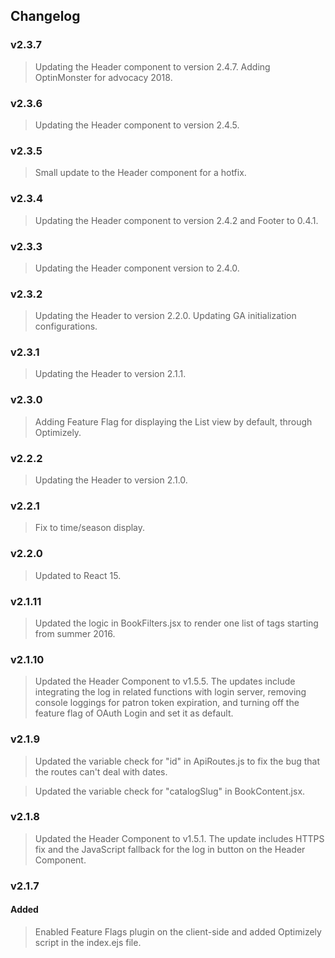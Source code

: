 ## Changelog

### v2.3.7
> Updating the Header component to version 2.4.7.
> Adding OptinMonster for advocacy 2018.

### v2.3.6
> Updating the Header component to version 2.4.5.

### v2.3.5
> Small update to the Header component for a hotfix.

### v2.3.4
> Updating the Header component to version 2.4.2 and Footer to 0.4.1.

### v2.3.3
> Updating the Header component version to 2.4.0.

### v2.3.2
> Updating the Header to version 2.2.0.
> Updating GA initialization configurations.

### v2.3.1
> Updating the Header to version 2.1.1.

### v2.3.0
> Adding Feature Flag for displaying the List view by default, through Optimizely.

### v2.2.2
> Updating the Header to version 2.1.0.

### v2.2.1
> Fix to time/season display.

### v2.2.0
> Updated to React 15.

### v2.1.11
> Updated the logic in BookFilters.jsx to render one list of tags starting from summer 2016.

### v2.1.10
> Updated the Header Component to v1.5.5. The updates include integrating the log in related functions with login server, removing console loggings for patron token expiration, and turning off the feature flag of OAuth Login and set it as default.

### v2.1.9
> Updated the variable check for "id" in ApiRoutes.js to fix the bug that the routes can't deal with dates.

> Updated the variable check for "catalogSlug" in BookContent.jsx.

### v2.1.8
> Updated the Header Component to v1.5.1. The update includes HTTPS fix and the JavaScript fallback for the log in button on the Header Component.

### v2.1.7
#### Added
> Enabled Feature Flags plugin on the client-side and added Optimizely script in the index.ejs file.
